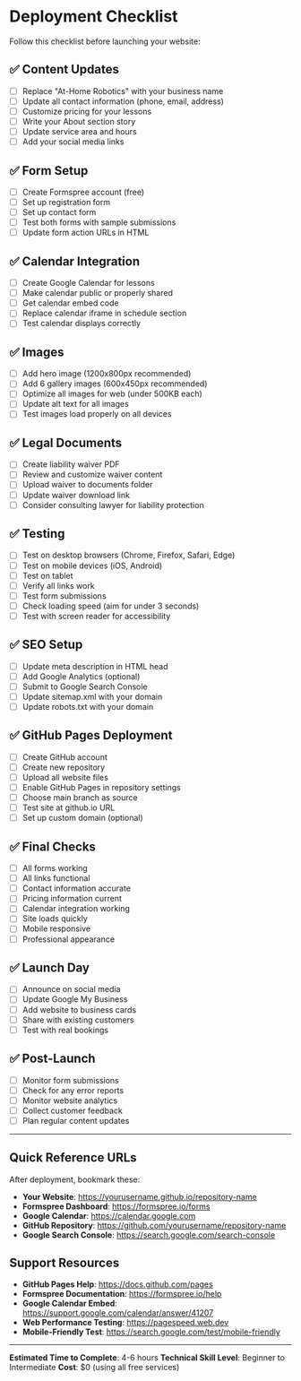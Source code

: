 # Deployment Checklist

Follow this checklist before launching your website:

## ✅ Content Updates
- [ ] Replace "At-Home Robotics" with your business name
- [ ] Update all contact information (phone, email, address)
- [ ] Customize pricing for your lessons
- [ ] Write your About section story
- [ ] Update service area and hours
- [ ] Add your social media links

## ✅ Form Setup
- [ ] Create Formspree account (free)
- [ ] Set up registration form
- [ ] Set up contact form
- [ ] Test both forms with sample submissions
- [ ] Update form action URLs in HTML

## ✅ Calendar Integration
- [ ] Create Google Calendar for lessons
- [ ] Make calendar public or properly shared
- [ ] Get calendar embed code
- [ ] Replace calendar iframe in schedule section
- [ ] Test calendar displays correctly

## ✅ Images
- [ ] Add hero image (1200x800px recommended)
- [ ] Add 6 gallery images (600x450px recommended)
- [ ] Optimize all images for web (under 500KB each)
- [ ] Update alt text for all images
- [ ] Test images load properly on all devices

## ✅ Legal Documents
- [ ] Create liability waiver PDF
- [ ] Review and customize waiver content
- [ ] Upload waiver to documents folder
- [ ] Update waiver download link
- [ ] Consider consulting lawyer for liability protection

## ✅ Testing
- [ ] Test on desktop browsers (Chrome, Firefox, Safari, Edge)
- [ ] Test on mobile devices (iOS, Android)
- [ ] Test on tablet
- [ ] Verify all links work
- [ ] Test form submissions
- [ ] Check loading speed (aim for under 3 seconds)
- [ ] Test with screen reader for accessibility

## ✅ SEO Setup
- [ ] Update meta description in HTML head
- [ ] Add Google Analytics (optional)
- [ ] Submit to Google Search Console
- [ ] Update sitemap.xml with your domain
- [ ] Update robots.txt with your domain

## ✅ GitHub Pages Deployment
- [ ] Create GitHub account
- [ ] Create new repository
- [ ] Upload all website files
- [ ] Enable GitHub Pages in repository settings
- [ ] Choose main branch as source
- [ ] Test site at github.io URL
- [ ] Set up custom domain (optional)

## ✅ Final Checks
- [ ] All forms working
- [ ] All links functional
- [ ] Contact information accurate
- [ ] Pricing information current
- [ ] Calendar integration working
- [ ] Site loads quickly
- [ ] Mobile responsive
- [ ] Professional appearance

## ✅ Launch Day
- [ ] Announce on social media
- [ ] Update Google My Business
- [ ] Add website to business cards
- [ ] Share with existing customers
- [ ] Test with real bookings

## ✅ Post-Launch
- [ ] Monitor form submissions
- [ ] Check for any error reports
- [ ] Monitor website analytics
- [ ] Collect customer feedback
- [ ] Plan regular content updates

---

## Quick Reference URLs

After deployment, bookmark these:
- **Your Website**: https://yourusername.github.io/repository-name
- **Formspree Dashboard**: https://formspree.io/forms
- **Google Calendar**: https://calendar.google.com
- **GitHub Repository**: https://github.com/yourusername/repository-name
- **Google Search Console**: https://search.google.com/search-console

## Support Resources

- **GitHub Pages Help**: https://docs.github.com/pages
- **Formspree Documentation**: https://formspree.io/help
- **Google Calendar Embed**: https://support.google.com/calendar/answer/41207
- **Web Performance Testing**: https://pagespeed.web.dev
- **Mobile-Friendly Test**: https://search.google.com/test/mobile-friendly

---

**Estimated Time to Complete**: 4-6 hours
**Technical Skill Level**: Beginner to Intermediate
**Cost**: $0 (using all free services)
